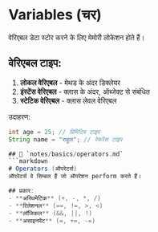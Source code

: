 # Variables (चर)
वेरिएबल डेटा स्टोर करने के लिए मेमोरी लोकेशन होते हैं।

## वेरिएबल टाइप:
1. **लोकल वेरिएबल** - मेथड के अंदर डिक्लेयर
2. **इंस्टेंस वेरिएबल** - क्लास के अंदर, ऑब्जेक्ट से संबंधित
3. **स्टेटिक वेरिएबल** - क्लास लेवल वेरिएबल

उदाहरण:
```java
int age = 25; // प्रिमिटिव टाइप
String name = "राहुल"; // रेफरेंस टाइप

## 📁 `notes/basics/operators.md`
```markdown
# Operators (ऑपरेटर्स)
ऑपरेटर्स वे सिम्बल हैं जो ऑपरेशन perform करते हैं।

## प्रकार:
- **अरिथमेटिक** (+, -, *, /)
- **रिलेशनल** (==, !=, >, <)
- **लॉजिकल** (&&, ||, !)
- **असाइनमेंट** (=, +=, -=)
